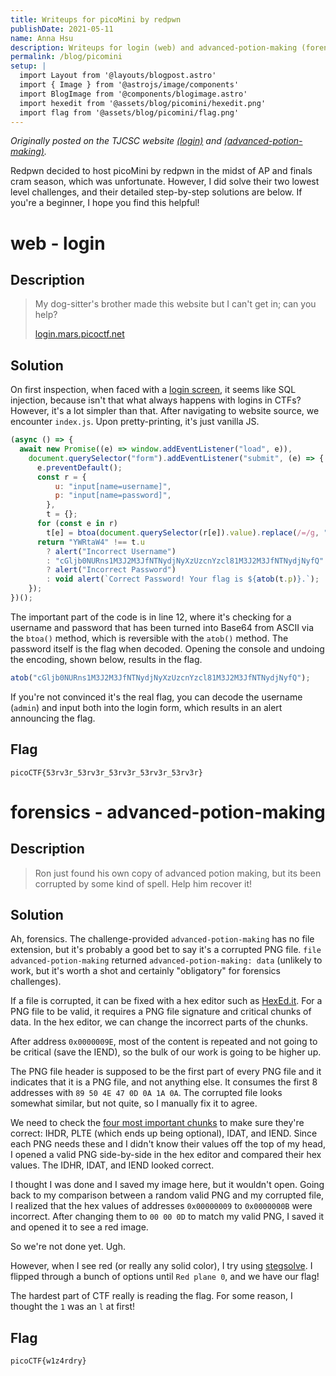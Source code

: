 ```yaml
---
title: Writeups for picoMini by redpwn
publishDate: 2021-05-11
name: Anna Hsu
description: Writeups for login (web) and advanced-potion-making (forensics).
permalink: /blog/picomini
setup: |
  import Layout from '@layouts/blogpost.astro'
  import { Image } from '@astrojs/image/components'
  import BlogImage from '@components/blogimage.astro'
  import hexedit from '@assets/blog/picomini/hexedit.png'
  import flag from '@assets/blog/picomini/flag.png'
---
```


_Originally posted on the TJCSC website [(login)](https://activities.tjhsst.edu/csc/writeups/picomini-redpwn-login) and [(advanced-potion-making)](https://activities.tjhsst.edu/csc/writeups/picomini-redpwn-apm)._

Redpwn decided to host picoMini by redpwn in the midst of AP and finals cram season, which was unfortunate. However, I did solve their two lowest level challenges, and their detailed step-by-step solutions are below. If you're a beginner, I hope you find this helpful!

# web - login

## Description

> My dog-sitter's brother made this website but I can't get in; can you help?
>
> [login.mars.picoctf.net](https://login.mars.picoctf.net)

## Solution

On first inspection, when faced with a [login screen](https://login.mars.picoctf.net), it seems like SQL injection, because isn't that what always happens with logins in CTFs? However, it's a lot simpler than that. After navigating to website source, we encounter `index.js`. Upon pretty-printing, it's just vanilla JS.

```js
(async () => {
  await new Promise((e) => window.addEventListener("load", e)),
    document.querySelector("form").addEventListener("submit", (e) => {
      e.preventDefault();
      const r = {
          u: "input[name=username]",
          p: "input[name=password]",
        },
        t = {};
      for (const e in r)
        t[e] = btoa(document.querySelector(r[e]).value).replace(/=/g, "");
      return "YWRtaW4" !== t.u
        ? alert("Incorrect Username")
        : "cGljb0NURns1M3J2M3JfNTNydjNyXzUzcnYzcl81M3J2M3JfNTNydjNyfQ" !== t.p
        ? alert("Incorrect Password")
        : void alert(`Correct Password! Your flag is ${atob(t.p)}.`);
    });
})();
```

The important part of the code is in line 12, where it's checking for a username and password that has been turned into Base64 from ASCII via the `btoa()` method, which is reversible with the `atob()` method. The password itself is the flag when decoded. Opening the console and undoing the encoding, shown below, results in the flag.

```js
atob("cGljb0NURns1M3J2M3JfNTNydjNyXzUzcnYzcl81M3J2M3JfNTNydjNyfQ");
```

If you're not convinced it's the real flag, you can decode the username (`admin`) and input both into the login form, which results in an alert announcing the flag.

## Flag

```
picoCTF{53rv3r_53rv3r_53rv3r_53rv3r_53rv3r}
```

# forensics - advanced-potion-making

## Description

> Ron just found his own copy of advanced potion making, but its been corrupted by some kind of spell. Help him recover it!

## Solution

Ah, forensics. The challenge-provided `advanced-potion-making` has no file extension, but it's probably a good bet to say it's a corrupted PNG file. `file advanced-potion-making` returned `advanced-potion-making: data` (unlikely to work, but it's worth a shot and certainly "obligatory" for forensics challenges).

If a file is corrupted, it can be fixed with a hex editor such as [HexEd.it](https://hexed.it/). For a PNG file to be valid, it requires a PNG file signature and critical chunks of data. In the hex editor, we can change the incorrect parts of the chunks.

<BlogImage src={hexedit} alt="a glimpse of the contents of the corrupted file" />

After address `0x0000009E`, most of the content is repeated and not going to be critical (save the IEND), so the bulk of our work is going to be higher up.

The PNG file header is supposed to be the first part of every PNG file and it indicates that it is a PNG file, and not anything else. It consumes the first 8 addresses with `89 50 4E 47 0D 0A 1A 0A`. The corrupted file looks somewhat similar, but not quite, so I manually fix it to agree.

We need to check the [four most important chunks](https://www.w3.org/TR/PNG-Chunks.html) to make sure they're correct: IHDR, PLTE (which ends up being optional), IDAT, and IEND. Since each PNG needs these and I didn't know their values off the top of my head, I opened a valid PNG side-by-side in the hex editor and compared their hex values. The IDHR, IDAT, and IEND looked correct.

I thought I was done and I saved my image here, but it wouldn't open. Going back to my comparison between a random valid PNG and my corrupted file, I realized that the hex values of addresses `0x00000009` to `0x0000000B` were incorrect. After changing them to `00 00 0D` to match my valid PNG, I saved it and opened it to see a red image.

So we're not done yet. Ugh.

However, when I see red (or really any solid color), I try using [stegsolve](https://github.com/zardus/ctf-tools/blob/master/stegsolve/install). I flipped through a bunch of options until `Red plane 0`, and we have our flag!

The hardest part of CTF really is reading the flag. For some reason, I thought the `1` was an `l` at first!

<BlogImage src={flag} alt="why was this so hard to read aaaaaaaaa" />

## Flag

```
picoCTF{w1z4rdry}
```
